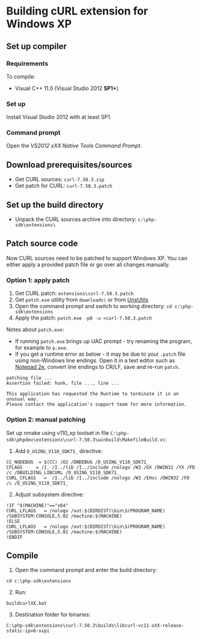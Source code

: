 # Building cURL extension for Windows XP

## Set up compiler

### Requirements
To compile:
* Visual C++ 11.0 (Visual Studio 2012 **SP1+**)

### Set up
Install Visual Studio 2012 with at least SP1.

### Command prompt
Open the *VS2012 xXX Native Tools Command Prompt*.

## Download prerequisites/sources
* Get CURL sources: `curl-7.50.3.zip`
* Get patch for CURL: `curl-7.50.3.patch`

## Set up the build directory
* Unpack the CURL sources archive into directory: `c:\php-sdk\extensions\`

## Patch source code
Now CURL sources need to be patched to support Windows XP. You can either apply a provided patch file or go over all changes manually.

### Option 1: apply patch
1. Get CURL patch: `extensions\curl-7.50.3.patch`
2. Get `patch.exe` utility from `downloads\` or from [UnxUtils](https://sourceforge.net/projects/unxutils)
3. Open the command prompt and switch to working directory: `cd c:\php-sdk\extensions`
4. Apply the patch: `patch.exe -p0 -u <curl-7.50.3.patch`

Notes about `patch.exe`:
* If running `patch.exe` brings up UAC prompt - try renaming the program, for example to `p.exe`.
* If you get a runtime error as below - it may be due to your `.patch` file using non-Windows line endings. Open it in a text editor such as [Notepad 2e](https://github.com/ProgerXP/Notepad2e), convert line endings to CR/LF, save and re-run `patch`.

```
patching file ...
Assertion failed: hunk, file ..., line ...

This application has requested the Runtime to terminate it in an unusual way.
Please contact the application's support team for more information.
```

### Option 2: manual patching

Set up nmake using v110_xp toolset in file `C:\php-sdk\phpdev\extensions\curl-7.50.3\winbuild\MakefileBuild.vc`:
1. Add `D_USING_V110_SDK71_` directive:
```
CC_NODEBUG  = $(CC) /O2 /DNDEBUG /D_USING_V110_SDK71_
CFLAGS     = /I. /I../lib /I../include /nologo /W3 /GX /DWIN32 /YX /FD /c /DBUILDING_LIBCURL /D_USING_V110_SDK71_
CURL_CFLAGS   =  /I../lib /I../include /nologo /W3 /EHsc /DWIN32 /FD /c /D_USING_V110_SDK71_
```
2. Adjust subsystem directive:
```
!IF "$(MACHINE)"=="x64"
CURL_LFLAGS   = /nologo /out:$(DIRDIST)\bin\$(PROGRAM_NAME) /SUBSYSTEM:CONSOLE,5.02 /machine:$(MACHINE)
!ELSE
CURL_LFLAGS   = /nologo /out:$(DIRDIST)\bin\$(PROGRAM_NAME) /SUBSYSTEM:CONSOLE,5.01 /machine:$(MACHINE)
!ENDIF
```

## Compile
1. Open the command prompt and enter the build directory:
```
cd c:\php-sdk\extensions
```
2. Run:
```
buildcurlXX.bat
```
3. Destination folder for binaries:
```
C:\php-sdk\extensions\curl-7.50.3\builds\libcurl-vc11-xXX-release-static-ipv6-sspi
```
